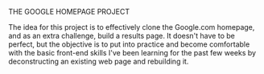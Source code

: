 THE GOOGLE HOMEPAGE PROJECT

The idea for this project is to effectively clone the Google.com homepage, and as an extra challenge, build a results page. It doesn't have to be perfect, but the objective is to put into practice and become comfortable with the basic front-end skills I've been learning for the past few weeks by deconstructing an existing web page and rebuilding it.